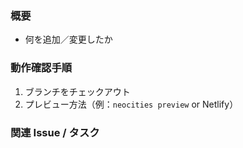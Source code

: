 ### 概要
- 何を追加／変更したか

### 動作確認手順
1. ブランチをチェックアウト
2. プレビュー方法（例：`neocities preview` or Netlify）

### 関連 Issue / タスク
